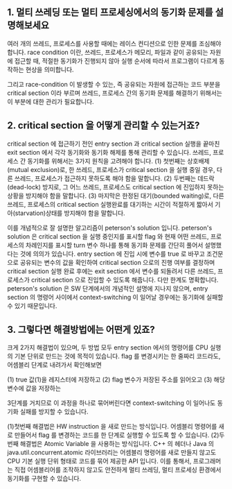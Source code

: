 ## 1. 멀티 쓰레딩 또는 멀티 프로세싱에서의 동기화 문제를 설명해보세요
여러 개의 쓰레드, 프로세스를 사용할 때에는 레이스 컨디션으로 인한 문제를 조심해야 합니다.
race condition 이란, 쓰레드, 프로세스가 메모리, 파일과 같이 공유되는 자원에 접근할 때,
적절한 동기화가 진행되지 않아 실행 순서에 따라서 프로그램이 다르게 동작하는 현상을 의미합니다.

그리고 race-condition 이 발생할 수 있는, 즉 공유되는 자원에 접근하는 코드 부분을 critical section 이라 부르며
쓰레드, 프로세스 간의 동기화 문제를 해결하기 위해서는 이 부분에 대한 관리가 필요합니다.


## 2. critical section 을 어떻게 관리할 수 있는거죠?
critical section 에 접근하기 전인 entry section 과 critical section 실행을 끝마친 exit section 에서 각각 동기화와 동기화 해제를 통해 관리할 수 있습니다.
쓰레드, 프로세스 간 동기화를 위해서는 3가지 원칙을 고려해야 합니다.
(1) 첫번째는 상호배제(mutual exclusion)로, 한 쓰레드, 프로세스가 critical section 을 실행 중일 경우, 다른 쓰레드, 프로세스가 접근하지 못하도록 해야 함을 말합니다.
(2) 두번째는 데드락(dead-lock) 방지로, 그 어느 쓰레드, 프로세스도 critical section 에 진입하지 못하는 상황을 방지해야 함을 말합니다.
(3) 마지막은 한정된 대기(bounded waiting)로, 다른 쓰레드, 프로세스의 critical section 실행완료를 
대기하는 시간이 적절하게 짧아서 기아(starvation)상태를 방지해야 함을 말합니다.

이를 개념적으로 잘 설명한 알고리즘이 peterson's solution 입니다.
peterson's solution 은 critical section 을 실행 중인지를 표시할 flag 와 
현재 어떤 쓰레드, 프로세스의 차례인지를 표시할 turn 변수 하나를 통해 동기화 문제를 간단히 풀어서 설명했다는 것에 의의가 있습니다.
entry section 에 진입 시에 변수를 true 로 바꾸고 조건문으로 공유되는 변수의 값을 확인하여 critical section 으로의 진행 여부를 결정하며
critical section 실행 완료 후에는 exit section 에서 변수를 되돌려서 다른 쓰레드, 프로세스가 critical section 으로 진입할 수 있도록 해줍니다.
다만 한계도 명확합니다.
peterson's solution 은 SW 단계에서의 개념적인 설명에 지나지 않으며, 
entry section 의 명령어 사이에서 context-switching 이 일어날 경우에는 동기화에 실패할 수 있기 때문입니다.


## 3. 그렇다면 해결방법에는 어떤게 있죠?
크게 2가지 해결법이 있으며, 두 방법 모두 entry section 에서의 명령어를 CPU 실행의 기본 단위로 만드는 것에 목적이 있습니다.
flag 를 변경시키는 한 줄짜리 코드라도, 어셈블리 단계로 내려가서 확인해보면

(1) true 값(1)을 레지스터에 저장하고
(2) flag 변수가 저장된 주소를 읽어오고
(3) 해당 변수에 값을 저장하는 

3단계를 거치므로 이 과정을 하나로 묶어버린다면 context-switching 이 일어나도 동기화 실패를 방지할 수 있습니다.

(1)첫번째 해결법은 HW instruction 을 새로 만드는 방식입니다. 
어셈블리 명령어를 새로 만들어서 flag 를 변경하는 코드를 한 단계로 실행할 수 있도록 할 수 있습니다.
(2)두번째 해결법은 Atomic Variable 을 사용하는 방식입니다.
C++ 의 <atomic> 헤더나 Java 의 java.util.concurrent.atomic 라이브러리는 어셈블리 명령어를 새로 만들지 않고도
CPU 기본 실행 단위 형태로 코드를 묶어 제공한 API 입니다.
이를 통해서, 프로그래머는 직접 어셈블리어를 조작하지 않고도 안전하게 멀티 쓰레딩, 멀티 프로세싱 환경에서 동기화를 구현할 수 있습니다.
